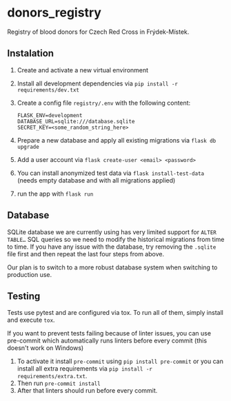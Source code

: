 # donors_registry

Registry of blood donors for Czech Red Cross in Frýdek-Místek.

## Instalation

1. Create and activate a new virtual environment
1. Install all development dependencies via `pip install -r requirements/dev.txt`
1. Create a config file `registry/.env` with the following content:

    ```
    FLASK_ENV=development
    DATABASE_URL=sqlite:///database.sqlite
    SECRET_KEY=<some_random_string_here>
    ```

1. Prepare a new database and apply all existing migrations via `flask db upgrade`

1. Add a user account via `flask create-user <email> <password>`

1. You can install anonymized test data via `flask install-test-data` (needs empty database and with all migrations applied)

1. run the app with `flask run`

## Database

SQLite database we are currently using has very limited support for `ALTER TABLE…` SQL queries so we need to modify
the historical migrations from time to time. If you have any issue with the database, try removing the `.sqlite` file
first and then repeat the last four steps from above.

Our plan is to switch to a more robust database system when switching to production use.

## Testing

Tests use pytest and are configured via tox. To run all of them, simply install and execute `tox`.

If you want to prevent tests failing because of linter issues,
you can use pre-commit which automatically runs linters before every commit
(this doesn't work on Windows)
1. To activate it install `pre-commit` using `pip install pre-commit` or you
can install all extra requirements via `pip install -r requirements/extra.txt`.
1. Then run `pre-commit install`
1. After that linters should run before every commit.
